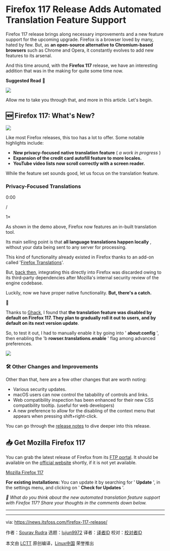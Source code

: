 [#]: subject: "Firefox 117 Release Adds Automated Translation Feature Support"
[#]: via: "https://news.itsfoss.com/firefox-117-release/"
[#]: author: "Sourav Rudra https://news.itsfoss.com/author/sourav/"
[#]: collector: "lujun9972"
[#]: translator: "geekpi"
[#]: reviewer: " "
[#]: publisher: " "
[#]: url: " "

Firefox 117 Release Adds Automated Translation Feature Support
======
Firefox 117 release brings along necessary improvements and a new
feature support for the upcoming upgrade.
Firefox is a browser loved by many, hated by few. But, as **an open-source alternative to Chromium-based browsers** such as Chrome and Opera, it constantly evolves to add new features to its arsenal.

And this time around, with the **Firefox 117** release, we have an interesting addition that was in the making for quite some time now.

**Suggested Read** 📖

![][1]

Allow me to take you through that, and more in this article. Let's begin.

## 🆕 Firefox 117: What's New?

![][2]

Like most Firefox releases, this too has a lot to offer. Some notable highlights include:

  * **New privacy-focused native translation feature** ( _a work in progress_ )
  * **Expansion of the credit card autofill feature to more locales.**
  * **YouTube video lists now scroll correctly with a screen reader.**



While the feature set sounds good, let us focus on the translation feature.

### Privacy-Focused Translations

0:00

/

1×

As shown in the demo above, Firefox now features an in-built translation tool.

Its main selling point is that **all language translations happen locally** , without your data being sent to any server for processing.

This kind of functionality already existed in Firefox thanks to an add-on called '[Firefox Translations][3]'.

But, [back then][4], integrating this directly into Firefox was discarded owing to its third-party dependencies after Mozilla's internal security review of the engine codebase.

Luckily, now we have proper native functionality. **But, there's a catch.**

🚧

Thanks to [Ghack][5], I found that **the translation feature was disabled by default on Firefox 117. They plan to gradually roll it out to users, and by default on its next version update**.

So, to test it out, I had to manually enable it by going into ' **about:config** ', then enabling the 'b **rowser.translations.enable** ' flag among advanced preferences.

![][6]

### 🛠️ Other Changes and Improvements

Other than that, here are a few other changes that are worth noting:

  * Various security updates.
  * macOS users can now control the tabability of controls and links.
  * Web compatibility inspection has been enhanced for their new CSS compatibility tooltip. (useful for web developers)
  * A new preference to allow for the disabling of the context menu that appears when pressing shift+right-click.



You can go through the [release notes][7] to dive deeper into this release.

## 📥 Get Mozilla Firefox 117

You can grab the latest release of Firefox from its [FTP portal][8]. It should be available on the [official website][9] shortly, if it is not yet available.

[Mozilla Firefox 117][9]

**For existing installations:** You can update it by searching for ' **Update** ', in the settings menu, and clicking on ' **Check for Updates** '.

_💬 What do you think about the new automated translation feature support with Firefox 117? Share your thoughts in the comments down below._

* * *

--------------------------------------------------------------------------------

via: https://news.itsfoss.com/firefox-117-release/

作者：[Sourav Rudra][a]
选题：[lujun9972][b]
译者：[译者ID](https://github.com/译者ID)
校对：[校对者ID](https://github.com/校对者ID)

本文由 [LCTT](https://github.com/LCTT/TranslateProject) 原创编译，[Linux中国](https://linux.cn/) 荣誉推出

[a]: https://news.itsfoss.com/author/sourav/
[b]: https://github.com/lujun9972
[1]: https://itsfoss.com/content/images/size/w256h256/2022/12/android-chrome-192x192.png
[2]: https://news.itsfoss.com/content/images/2023/08/Mozilla_Firefox_Translate_1.png
[3]: https://addons.mozilla.org/en-US/firefox/addon/firefox-translations/
[4]: https://hacks.mozilla.org/2022/06/neural-machine-translation-engine-for-firefox-translations-add-on/
[5]: https://www.ghacks.net/2023/08/29/firefox-117-native-language-translations-last-firefox-102-update-and-security-fixes/
[6]: https://news.itsfoss.com/content/images/2023/08/Mozilla_Firefox_Translate_3.png
[7]: https://www.mozilla.org/en-US/firefox/117.0/releasenotes/
[8]: https://ftp.mozilla.org/pub/firefox/releases/117.0/
[9]: https://www.mozilla.org/firefox/download/thanks/
